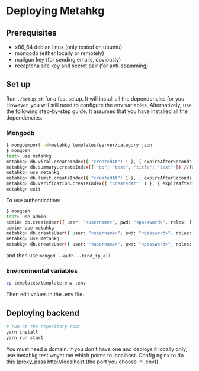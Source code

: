 # Deploying Metahkg

## Prerequisites

- x86_64 debian linux (only tested on ubuntu)
- mongodb (either locally or remotely)
- mailgun key (for sending emails, obviously)
- recaptcha site key and secret pair (for anti-spamming)

## Set up

Run `./setup.sh` for a fast setup. It will install all the dependencies for you.
However, you will still need to configure the env variables.
Alternatively, use the following step-by-step guide. It assumes that you have installed all the dependencies.

### Mongodb

```bash
$ mongoimport -d=metahkg templates/server/category.json
$ mongosh
test> use metahkg
metahkg> db.viral.createIndex({ "createdAt": 1 }, { expireAfterSeconds: 172800 })
metahkg> db.summary.createIndex({ "op": "text", "title": "text" }) //for text search
metahkg> use metahkg
metahkg> db.limit.createIndex({ "createdAt": 1 }, { expireAfterSeconds: 86400 })
metahkg> db.verification.createIndex({ "createdAt": 1 }, { expireAfterSeconds: 604800 })
metahkg> exit
```

To use authentication:

```bash
$ mongosh
test> use admin
admin> db.createUser({ user: "<username>", pwd: "<password>", roles: [ "root", "userAdminAnyDatabase" ])
admin> use metahkg
metahkg> db.createUser({ user: "<username>", pwd: "<password>", roles: [ { role: "readWrite", db: "metahkg" } ] })
metahkg> use metahkg
metahkg> db.createUser({ user: "<username>", pwd: "<password>", roles: [ { role: "readWrite", db: "metahkg" } ] })
```

and then use `mongod --auth --bind_ip_all`

### Environmental variables

```bash
cp templates/template.env .env
```

Then edit values in the .env file.

## Deploying backend

```bash
# run at the repository root
yarn install
yarn run start
```

You must need a domain. If you don't have one and deploys it locally only,
use metahkg.test.wcyat.me which points to localhost. Config nginx to do this
(proxy_pass <http://localhost:(the> port you choose in .env)).
